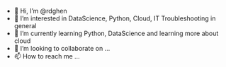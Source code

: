 - 👋 Hi, I’m @rdghen
- 👀 I’m interested in DataScience, Python, Cloud, IT Troubleshooting in general
- 🌱 I’m currently learning Python, DataScience and learning more about cloud
- 💞️ I’m looking to collaborate on ...
- 📫 How to reach me ...

<!---
rdghen/rdghen is a ✨ special ✨ repository because its `README.md` (this file) appears on your GitHub profile.
You can click the Preview link to take a look at your changes.
--->
